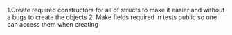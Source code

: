 1.Create required constructors for all of structs to make it easier  and without a bugs to  create the objects 
2. Make fields required in tests public so one can access them when creating
